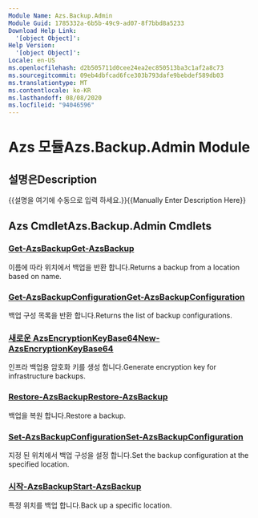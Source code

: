 ```yaml
---
Module Name: Azs.Backup.Admin
Module Guid: 1785332a-6b5b-49c9-ad07-8f7bbd8a5233
Download Help Link:
  '[object Object]': 
Help Version:
  '[object Object]': 
Locale: en-US
ms.openlocfilehash: d2b505711d0cee24ea2ec850513ba3c1af2a8c73
ms.sourcegitcommit: 09eb4dbfcad6fce303b793dafe9bebdef589db03
ms.translationtype: MT
ms.contentlocale: ko-KR
ms.lasthandoff: 08/08/2020
ms.locfileid: "94046596"
---
```

# <span data-ttu-id="f8df2-101">Azs 모듈</span><span class="sxs-lookup"><span data-stu-id="f8df2-101">Azs.Backup.Admin Module</span></span>
## <span data-ttu-id="f8df2-102">설명은</span><span class="sxs-lookup"><span data-stu-id="f8df2-102">Description</span></span>
<span data-ttu-id="f8df2-103">{{설명을 여기에 수동으로 입력 하세요.}}</span><span class="sxs-lookup"><span data-stu-id="f8df2-103">{{Manually Enter Description Here}}</span></span>

## <span data-ttu-id="f8df2-104">Azs Cmdlet</span><span class="sxs-lookup"><span data-stu-id="f8df2-104">Azs.Backup.Admin Cmdlets</span></span>
### [<span data-ttu-id="f8df2-105">Get-AzsBackup</span><span class="sxs-lookup"><span data-stu-id="f8df2-105">Get-AzsBackup</span></span>](Get-AzsBackup.md)
<span data-ttu-id="f8df2-106">이름에 따라 위치에서 백업을 반환 합니다.</span><span class="sxs-lookup"><span data-stu-id="f8df2-106">Returns a backup from a location based on name.</span></span>

### [<span data-ttu-id="f8df2-107">Get-AzsBackupConfiguration</span><span class="sxs-lookup"><span data-stu-id="f8df2-107">Get-AzsBackupConfiguration</span></span>](Get-AzsBackupConfiguration.md)
<span data-ttu-id="f8df2-108">백업 구성 목록을 반환 합니다.</span><span class="sxs-lookup"><span data-stu-id="f8df2-108">Returns the list of backup configurations.</span></span>

### [<span data-ttu-id="f8df2-109">새로운 AzsEncryptionKeyBase64</span><span class="sxs-lookup"><span data-stu-id="f8df2-109">New-AzsEncryptionKeyBase64</span></span>](New-AzsEncryptionKeyBase64.md)
<span data-ttu-id="f8df2-110">인프라 백업용 암호화 키를 생성 합니다.</span><span class="sxs-lookup"><span data-stu-id="f8df2-110">Generate encryption key for infrastructure backups.</span></span>

### [<span data-ttu-id="f8df2-111">Restore-AzsBackup</span><span class="sxs-lookup"><span data-stu-id="f8df2-111">Restore-AzsBackup</span></span>](Restore-AzsBackup.md)
<span data-ttu-id="f8df2-112">백업을 복원 합니다.</span><span class="sxs-lookup"><span data-stu-id="f8df2-112">Restore a backup.</span></span>

### [<span data-ttu-id="f8df2-113">Set-AzsBackupConfiguration</span><span class="sxs-lookup"><span data-stu-id="f8df2-113">Set-AzsBackupConfiguration</span></span>](Set-AzsBackupConfiguration.md)
<span data-ttu-id="f8df2-114">지정 된 위치에서 백업 구성을 설정 합니다.</span><span class="sxs-lookup"><span data-stu-id="f8df2-114">Set the backup configuration at the specified location.</span></span>

### [<span data-ttu-id="f8df2-115">시작-AzsBackup</span><span class="sxs-lookup"><span data-stu-id="f8df2-115">Start-AzsBackup</span></span>](Start-AzsBackup.md)
<span data-ttu-id="f8df2-116">특정 위치를 백업 합니다.</span><span class="sxs-lookup"><span data-stu-id="f8df2-116">Back up a specific location.</span></span>

